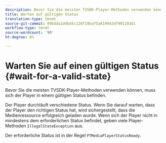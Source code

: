 ```yaml
---
description: Bevor Sie die meisten TVSDK-Player-Methoden verwenden können, muss sich der Player in einem gültigen Status befinden.
title: Warten auf gültigen Status
translation-type: tm+mt
source-git-commit: 89bdda1d4bd5c126f19ba75a819942df901183d1
workflow-type: tm+mt
source-wordcount: '90'
ht-degree: 0%

---
```



# Warten Sie auf einen gültigen Status {#wait-for-a-valid-state}

Bevor Sie die meisten TVSDK-Player-Methoden verwenden können, muss sich der Player in einem gültigen Status befinden.

Der Player durchläuft verschiedene Status. Wenn Sie darauf warten, dass der Player den richtigen Status hat, wird sichergestellt, dass die Medienressource erfolgreich geladen wurde. Wenn sich der Player nicht in mindestens dem erforderlichen Status befindet, geben viele Player-Methoden `IllegalStateException` aus.

Der erforderliche Status ist in der Regel `PTMediaPlayerStatusReady`.